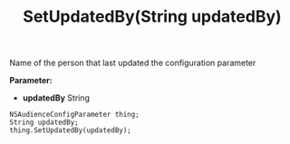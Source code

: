 ﻿---
uid: crmscript_ref_NSAudienceConfigParameter_SetUpdatedBy
title: SetUpdatedBy(String updatedBy)
intellisense: NSAudienceConfigParameter.SetUpdatedBy
keywords: NSAudienceConfigParameter, GetUpdatedBy
so.topic: reference
---

Name of the person that last updated the configuration parameter

**Parameter:** 
 - **updatedBy** String

```crmscript
NSAudienceConfigParameter thing;
String updatedBy;
thing.SetUpdatedBy(updatedBy);
```


